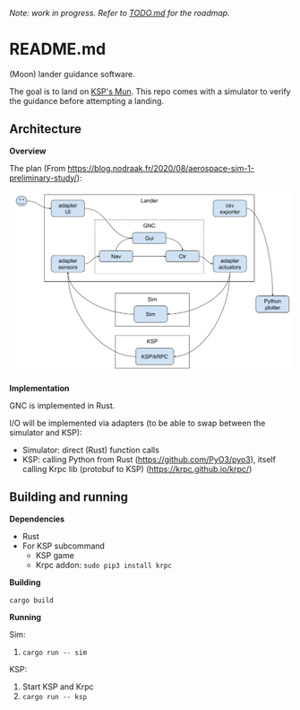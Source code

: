 *Note: work in progress. Refer to [TODO.md](TODO.md) for the roadmap.*

# README.md

(Moon) lander guidance software.

The goal is to land on [KSP's Mun](https://wiki.kerbalspaceprogram.com/wiki/Mun).
This repo comes with a simulator to verify the guidance before attempting a landing.

## Architecture

**Overview**

The plan (From https://blog.nodraak.fr/2020/08/aerospace-sim-1-preliminary-study/):

![](docs/images/Architecture.svg)

**Implementation**

GNC is implemented in Rust.

I/O will be implemented via adapters (to be able to swap between the simulator and KSP):

* Simulator: direct (Rust) function calls
* KSP: calling Python from Rust (https://github.com/PyO3/pyo3), itself calling Krpc lib (protobuf to KSP) (https://krpc.github.io/krpc/)

## Building and running

**Dependencies**

* Rust
* For KSP subcommand
    * KSP game
    * Krpc addon: `sudo pip3 install krpc`

**Building**

`cargo build`

**Running**

Sim:

1. `cargo run -- sim`

KSP:

1. Start KSP and Krpc
2. `cargo run -- ksp`
